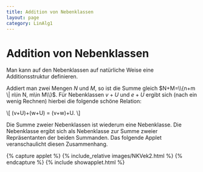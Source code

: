 ```yaml
---
title: Addition von Nebenklassen
layout: page
category: LinAlg1
---
```

# Addition von Nebenklassen

Man kann auf den Nebenklassen auf natürliche Weise eine Additionsstruktur definieren.

Addiert man zwei Mengen $N$ und $M$, so ist die Summe gleich $N+M=\\{n+m \| n\in N, m\in M\\}$. Für Nebenklassen $v+U$ und $e+U$ ergibt sich (nach ein wenig Rechnen) hierbei die folgende schöne Relation:

\\[ (v+U)+(w+U) = (v+w)+U. \\]

Die Summe zweier Nebenklassen ist wiederum eine Nebenklasse. Die Nebenklasse ergibt sich als Nebenklasse zur Summe zweier Repräsentanten der beiden Summanden. Das folgende Applet veranschaulicht diesen Zusammenhang.

{% capture applet %} {% include_relative images/NKVek2.html %} {% endcapture %}
{% include showapplet.html %}
